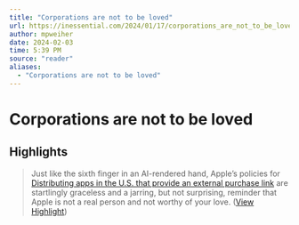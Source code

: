 ```yaml
---
title: "Corporations are not to be loved"
url: https://inessential.com/2024/01/17/corporations_are_not_to_be_loved
author: mpweiher
date: 2024-02-03
time: 5:39 PM
source: "reader"
aliases:
  - "Corporations are not to be loved"
---
```

# Corporations are not to be loved

## Highlights
> Just like the sixth finger in an AI-rendered hand, Apple’s policies for [Distributing apps in the U.S. that provide an external purchase link](https://developer.apple.com/support/storekit-external-entitlement-us/) are startlingly graceless and a jarring, but not surprising, reminder that Apple is not a real person and not worthy of your love. ([View Highlight](https://read.readwise.io/read/01hmf0hj8ga1mj28tdkxn1pefm))

